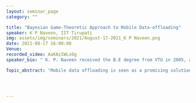 ```yaml
---
layout: seminar_page
category: ""

title: "Bayesian Game-Theoretic Approach to Mobile Data-offloading"
speaker: K P Naveen, IIT Tirupati
img: assets/img/seminars/2021/August-17-2021_K P Naveen.png
date: 2021-08-17 16:00:00 
Venue: 
recorded_video: AaKAzIWLsOg
speaker_bio: " K. P. Naveen received the B.E degree from VTU in 2005, and the Ph.D degree from the Department of Electrical Communication Engineering, IISc Bangalore in 2013. His work experience includes Scientist-C at ISRO Satellite Centre, Bangalore (Jan 2006 - July 2007), postdoctoral fellow at INRIA Saclay, France (Jan 2o14 - Dec. 2015), and INSPIRE Faculty at the Department of Electrical Engineering, IIT Madras (Jan 2016 - July 2017). Since July 2017 he is with the Department of Electrical Engineering, IIT Tirupati. His research interests include performance analysis of wireless networks, network economics, game theory, and optimal control."

Topic_abstract: "Mobile data offloading is seen as a promising solution towards meeting the ever-increasing demand for mobile data in the future. Mobile data offloading is a simple proposal whereby the mobile network operators (MNOs) are allowed to offload some of their traffic onto small-cell service-providers (SSPs), e.g., femto-cells, public WiFi networks, etc. Through data offloading MNOs can thus benefit by implicitly serving more traffic (i.e., by providing subscription to more users), while the SSPs can generate additional revenue by charging the MNOs for providing offloading services. However, when multiple SSPs are present in the market the data offloading scenario leads to an interesting pricing problem, whereby the SSPs are expected to set competitive prices in order to accrue profit by serving sufficient offloaded data. In this talk I will discuss the economics of the above pricing problem using the framework of Bayesian game-theory. Specifically, we seek to design SSPs' pricing strategies given limited information about the overall offloading traffic. Characterizing the solution in terms of Bayesian Nash Equilibriums (BNEs), we will first show that there exists no BNEs in pure strategies. In view of this result, we proceed to seek mixed strategy BNEs. In this direction, we will first discuss the process involved in identifying a symmetric mixed strategy BNE, and then present details about its structure. We will finally draw some insights by comparing the proposed pricing strategy with a non-Bayesian scheme where the SSPs are expected to set fixed prices irrespective of the traffic that is offloaded onto them. This is joint work with my Ph.D student M. Sushma."




---
```


